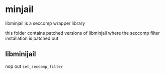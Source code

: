 # minjail

libminjail is a seccomp wrapper library

this folder contains patched versions of libminjail where the seccomp filter installation is patched out

## libminijail

nop out `set_seccomp_filter`
